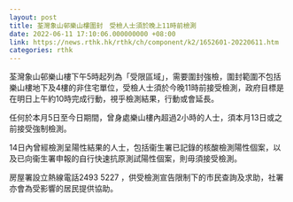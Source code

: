 ```yaml
---
layout: post
title: 荃灣象山邨樂山樓圍封　受檢人士須於晚上11時前檢測
date: 2022-06-11 17:10:06.000000000 +08:00
link: https://news.rthk.hk/rthk/ch/component/k2/1652601-20220611.htm
categories: rthk
---
```


荃灣象山邨樂山樓下午5時起列為「受限區域」，需要圍封強檢，圍封範圍不包括樂山樓地下及4樓的非住宅單位，受檢人士須於今晚11時前接受檢測，政府目標是在明日上午約10時完成行動，視乎檢測結果，行動或會延長。

任何於本月5日至今日期間，曾身處樂山樓內超過2小時的人士，須本月13日或之前接受強制檢測。

14日內曾經檢測呈陽性結果的人士，包括衞生署已記錄的核酸檢測陽性個案，以及已向衞生署申報的自行快速抗原測試陽性個案，則毋須接受檢測。

房屋署設立熱線電話2493 5227 ，供受檢測宣告限制下的市民查詢及求助，社署亦會為受影響的居民提供協助。
